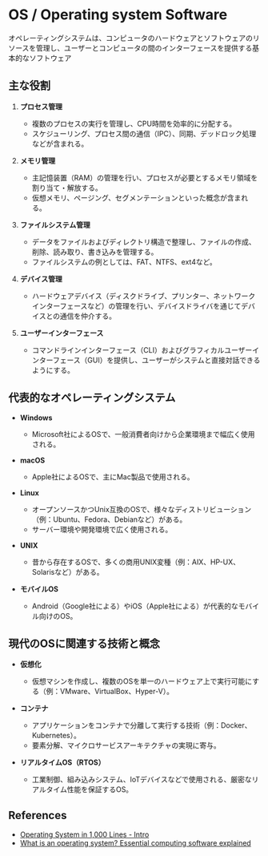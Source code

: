 # OS / Operating system Software

オペレーティングシステムは、コンピュータのハードウェアとソフトウェアのリソースを管理し、ユーザーとコンピュータの間のインターフェースを提供する基本的なソフトウェア

## 主な役割

1. **プロセス管理**
   - 複数のプロセスの実行を管理し、CPU時間を効率的に分配する。
   - スケジューリング、プロセス間の通信（IPC）、同期、デッドロック処理などが含まれる。

2. **メモリ管理**
   - 主記憶装置（RAM）の管理を行い、プロセスが必要とするメモリ領域を割り当て・解放する。
   - 仮想メモリ、ページング、セグメンテーションといった概念が含まれる。

3. **ファイルシステム管理**
   - データをファイルおよびディレクトリ構造で整理し、ファイルの作成、削除、読み取り、書き込みを管理する。
   - ファイルシステムの例としては、FAT、NTFS、ext4など。

4. **デバイス管理**
   - ハードウェアデバイス（ディスクドライブ、プリンター、ネットワークインターフェースなど）の管理を行い、デバイスドライバを通じてデバイスとの通信を仲介する。

5. **ユーザーインターフェース**
   - コマンドラインインターフェース（CLI）およびグラフィカルユーザーインターフェース（GUI）を提供し、ユーザーがシステムと直接対話できるようにする。

## 代表的なオペレーティングシステム

- **Windows**
  - Microsoft社によるOSで、一般消費者向けから企業環境まで幅広く使用される。

- **macOS**
  - Apple社によるOSで、主にMac製品で使用される。

- **Linux**
  - オープンソースかつUnix互換のOSで、様々なディストリビューション（例：Ubuntu、Fedora、Debianなど）がある。
  - サーバー環境や開発環境で広く使用される。

- **UNIX**
  - 昔から存在するOSで、多くの商用UNIX変種（例：AIX、HP-UX、Solarisなど）がある。

- **モバイルOS**
  - Android（Google社による）やiOS（Apple社による）が代表的なモバイル向けのOS。

## 現代のOSに関連する技術と概念

- **仮想化**
  - 仮想マシンを作成し、複数のOSを単一のハードウェア上で実行可能にする（例：VMware、VirtualBox、Hyper-V）。

- **コンテナ**
  - アプリケーションをコンテナで分離して実行する技術（例：Docker、Kubernetes）。
  - 要素分解、マイクロサービスアーキテクチャの実現に寄与。

- **リアルタイムOS（RTOS）**
  - 工業制御、組み込みシステム、IoTデバイスなどで使用される、厳密なリアルタイム性能を保証するOS。

## References

- [Operating System in 1,000 Lines - Intro](https://operating-system-in-1000-lines.vercel.app/en)
- [What is an operating system? Essential computing software explained](https://www.techradar.com/computing/software/what-is-an-operating-system)
